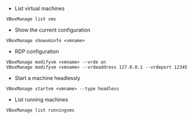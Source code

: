 * List virtual machines
```
VBoxManage list vms
```
* Show the current configuration
```
VBoxManage showvminfo <vmname>
```
* RDP configuration
```
VBoxManage modifyvm <vmname> --vrde on
VBoxManage modifyvm <vmname> --vrdeaddress 127.0.0.1 --vrdeport 12345
```
* Start a machine headlessly
```
VBoxManage startvm <vmname> --type headless
```
* List running machines
```
VBoxManage list runningvms
```
